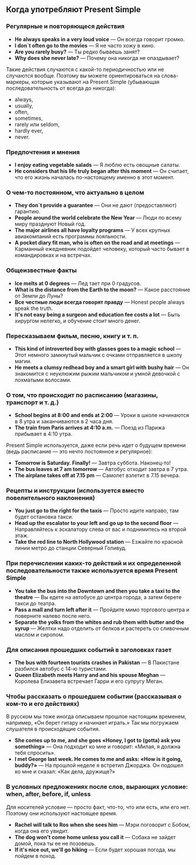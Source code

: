 ## Когда употребляют Present Simple

### Регулярные и повторяющеся действия

* **He always speaks in a very loud voice** — Он всегда говорит громко.
* **I don`t often go to the movies** — Я не часто хожу в кино.
* **Are you rarely busy?** — Ты редко бываешь занят?
* **Why does she never late?** — Почему она никогда не опаздывает?

Такие действия случаются с какой-то периодичностью или не случаются вообще. Поэтому вы можете ориентироваться на слова-маркеры, которые указывают на Present Simple (убывающая последовательность от всегда до никогда): 
* always, 
* usually, 
* often, 
* sometimes, 
* rarely или seldom, 
* hardly ever,
* never.

### Предпочтения и мнения

* **I enjoy eating vegetable salads** — Я люблю есть овощные салаты.
* **He considers that his life truly began after this moment** — Он считает, что его жизнь началась по-настоящему именно
  в этот момент.

### О чем-то постоянном, что актуально в целом

* **They don`t provide a guarantee** — Они не дают (предоставляют) гарантию.
* **People around the world celebrate the New Year** — Люди по всему миру празднуют Новый год.
* **The major airlines all have loyalty programs** — У всех крупных авиакомпаний есть программы лояльности.
* **A pocket diary fit man, who is often on the road and at meetings** — Карманный ежедневник подойдет человеку, который
  часто бывает в командировках и на встречах.

### Общеизвестные факты

* **Ice melts at 0 degrees** — Лед тает при 0 градусов.
* **What is the distance from the Earth to the moon?** — Какое расстояние от Земли до Луны?
* **Все честные люди всегда говорят правду** — Honest people always speak the truth.
* **It's not easy being a surgeon and education fee costs a lot** — Быть хирургом нелегко, и обучение
   стоит много денег.

### Пересказываем фильм, песню, книгу и т. п.

* **This kind of introverted boy with glasses goes to a magic school** — Этот немного замкнутый мальчик с очками отправляется в школу магии.
* **He meets a clumsy redhead boy and a smart girl with bushy hair** — Он знакомится с неуклюжим рыжим мальчиком и умной девочкой с лохматыми волосами.

### О том, что происходит по расписанию (магазины, транспорт и т. д.)

* **School begins at 8:00 and ends at 2:00** — Уроки в школе начинаются в 8 утра и заканчиваются в 2 часа дня.
* **The train from Paris arrives at 4:10 a.m.** — Поезд из Парижа прибывает в 4:10 утра.

Present Simple используется, даже если речь идет о будущем времени (ведь расписание — это нечто постоянное и регулярное):

* **Tomorrow is Saturday. Finally!** — Завтра суббота. Наконец-то!
* **The bus leaves at 7 am tomorrow** — Автобус отходит завтра в 7 утра.
* **The airplane takes off at 7.15 pm** — Самолет взлетит в 7.15 вечера.

### Рецепты и инструкции (используется вместо повелительного наклонения)

* **You just go to the right for the taxis** — Просто идите направо, там будет остановка такси.
* **Head up the escalator to your left and go up to the second floor** — Направляйтесь к эскалатору слева от вас и поднимитесь на второй этаж.
* **Take the red line to North Hollywood station** — Езжайте по красной линии метро до станции Северный Голивуд.

### При перечислении каких-то действий и их определенной последовательности также используется время Present Simple

* **You take the bus into the Downtown and then you take a taxi to the theatre** — Вы едете на автобусе до центра
  города, а затем берете такси до театра.
* **Pass a mall and turn left after it** — Пройдите мимо торгового центра и поверните налево после него.
* **Separate the yolks from the whites and rub them with butter and the syrup** — Желтки надо отделить от белков и растереть со сливочным маслом и сиропом.

### Для описания прошедших событий в заголовках газет

* **The bus with fourteen tourists crashes in Pakistan** — В Пакистане разбился автобус с 14-ю туристами.
* **Queen Elizabeth meets Harry and and his spouse Meghan** — Королева Елизавета встречает Гарри и его супругу Меган.

### Чтобы рассказать о прошедшем событии (рассказывая о ком-то и его действиях)

В русском мы тоже иногда описываем прошлое настоящим временем, например, «Он берет гитару и начинает играть.» Так мы
погружаем слушателя в происходящие события.

* **She comes up to me, and she goes «Honey, I got to (gotta) ask you something»** — Она подходит ко мне и говорит:
  «Милая, я должна тебя спросить».
* **I met George last week. He comes to me and asks: «How is it going, buddy?»** — На прошлой неделе я встретил Джорджа.
  Он подошел ко мне и сказал: «Как дела, дружище?»

### В условных предложениях после слов, вырающих условие: when, after, before, if, unless

Для носителей условие — просто факт, что-то, что или есть, или его нет. Поэтому они используют настоящее время. 

* **Rachel will talk to Ros when she sees him** — Мэри поговорит с Бобом, когда она его увидит.
* **The dog won’t come home unless you call it** — Собака не зайдет домой, пока ты ее не позовешь.
* **If it's nice out, we'll go hiking** — Если будет хорошая погода, мы пойдем в поход.